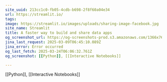 ```yaml
---
site_uuid: 213cc1c0-fb05-4cdb-b698-2f8f60a04e34
url: https://streamlit.io/
tags: 
image: https://streamlit.io/images/uploads/sharing-image-facebook.jpg
site_name: Streamlit
title: A faster way to build and share data apps
og_screenshot_url: https://og-screenshots-prod.s3.amazonaws.com/1366x768/80/false/388bf225b1fc3b82fce9bad62000b837d5c94b70ae2add1017fef897f68eda8e.jpeg
jina_last_request: 2025-03-09T06:45:10.089Z
jina_error: Error occurred
og_last_fetch: 2025-03-24T06:06:32.761Z
og_screenshot: [[Python]], [[Interactive Notebooks]]

---
```

[[Python]], [[Interactive Notebooks]]
